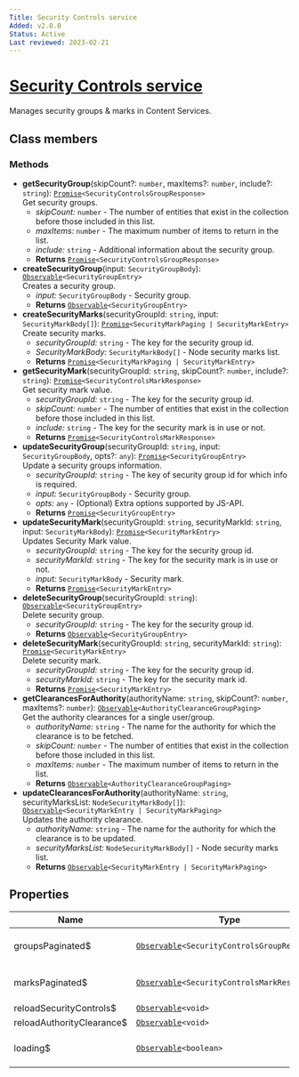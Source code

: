 ```yaml
---
Title: Security Controls service
Added: v2.0.0
Status: Active
Last reviewed: 2023-02-21
---
```


# [Security Controls service](../../../lib/content-services/src/lib/security/services/security-controls-groups-marks-security.service.ts "Defined in security-controls-groups-marks-security.service.ts")

Manages security groups & marks in Content Services.

## Class members

### Methods

-   **getSecurityGroup**(skipCount?: `number`, maxItems?: `number`, include?: `string`): [`Promise`](https://developer.mozilla.org/en-US/docs/Web/JavaScript/Guide/Using_promises)`<SecurityControlsGroupResponse>`<br/>
    Get security groups.
    -   _skipCount:_ `number`  - The number of entities that exist in the collection before those included in this list.
    -   _maxItems:_ `number`  - The maximum number of items to return in the list.
    -   _include:_ `string`  - Additional information about the security group.
    -   **Returns** [`Promise`](https://developer.mozilla.org/en-US/docs/Web/JavaScript/Guide/Using_promises)`<SecurityControlsGroupResponse>`
-   **createSecurityGroup**(input: `SecurityGroupBody`): [`Observable`](http://reactivex.io/documentation/observable.html)`<SecurityGroupEntry>`<br/>
    Creates a security group.
    -   _input:_ `SecurityGroupBody`  - Security group.
    -   **Returns** [`Observable`](http://reactivex.io/documentation/observable.html)`<SecurityGroupEntry>` 
-   **createSecurityMarks**(securityGroupId: `string`, input: `SecurityMarkBody[]`): [`Promise`](https://developer.mozilla.org/en-US/docs/Web/JavaScript/Guide/Using_promises)`<SecurityMarkPaging | SecurityMarkEntry>`<br/>
    Create security marks.
    -   _securityGroupId:_ `string`  - The key for the security group id.
    -   _SecurityMarkBody:_ `SecurityMarkBody[]` - Node security marks list.
    -   **Returns** [`Promise`](https://developer.mozilla.org/en-US/docs/Web/JavaScript/Guide/Using_promises)`<SecurityMarkPaging | SecurityMarkEntry>`
-   **getSecurityMark**(securityGroupId: `string`, skipCount?: `number`, include?: `string`): [`Promise`](https://developer.mozilla.org/en-US/docs/Web/JavaScript/Guide/Using_promises)`<SecurityControlsMarkResponse>`<br/>
    Get security mark value.
    -   _securityGroupId:_ `string`  - The key for the security group id.
    -   _skipCount:_ `number`  - The number of entities that exist in the collection before those included in this list.
    -   _include:_ `string`  - The key for the security mark is in use or not.
    -   **Returns** [`Promise`](https://developer.mozilla.org/en-US/docs/Web/JavaScript/Guide/Using_promises)`<SecurityControlsMarkResponse>` 
-   **updateSecurityGroup**(securityGroupId: `string`, input: `SecurityGroupBody`, opts?: `any`): [`Promise`](https://developer.mozilla.org/en-US/docs/Web/JavaScript/Guide/Using_promises)`<SecurityGroupEntry>`<br/>
    Update a security groups information.
    -   _securityGroupId:_ `string`  - The key of security group id for which info is required.
    -   _input:_ `SecurityGroupBody`  - Security group.
    -   _opts:_ `any`  - (Optional) Extra options supported by JS-API.
    -   **Returns** [`Promise`](https://developer.mozilla.org/en-US/docs/Web/JavaScript/Guide/Using_promises)`<SecurityGroupEntry>` 
-   **updateSecurityMark**(securityGroupId: `string`, securityMarkId: `string`, input: `SecurityMarkBody`): [`Promise`](https://developer.mozilla.org/en-US/docs/Web/JavaScript/Guide/Using_promises)`<SecurityMarkEntry>`<br/>
    Updates Security Mark value.
    -   _securityGroupId:_ `string`  - The key for the security group id.
    -   _securityMarkId:_ `string`  - The key for the security mark is in use or not.
    -   _input:_ `SecurityMarkBody`  - Security mark.
    -   **Returns** [`Promise`](https://developer.mozilla.org/en-US/docs/Web/JavaScript/Guide/Using_promises)`<SecurityMarkEntry>`
-   **deleteSecurityGroup**(securityGroupId: `string`): [`Observable`](http://reactivex.io/documentation/observable.html)`<SecurityGroupEntry>`<br/>
    Delete security group.
    -   _securityGroupId:_ `string`  - The key for the security group id.
    -   **Returns** [`Observable`](http://reactivex.io/documentation/observable.html)`<SecurityGroupEntry>` 
-   **deleteSecurityMark**(securityGroupId: `string`, securityMarkId: `string`): [`Promise`](https://developer.mozilla.org/en-US/docs/Web/JavaScript/Guide/Using_promises)`<SecurityMarkEntry>`<br/>
    Delete security mark.
    -   _securityGroupId:_ `string`  - The key for the security group id.
    -   _securityMarkId:_ `string`  - The key for the security mark id.
    -   **Returns** [`Promise`](https://developer.mozilla.org/en-US/docs/Web/JavaScript/Guide/Using_promises)`<SecurityMarkEntry>`
-   **getClearancesForAuthority**(authorityName: `string`, skipCount?: `number`, maxItems?: `number`): [`Observable`](http://reactivex.io/documentation/observable.html)`<AuthorityClearanceGroupPaging>`<br/>
    Get the authority clearances for a single user/group.
    -   _authorityName:_ `string`  - The name for the authority for which the clearance is to be fetched.
    -   _skipCount:_ `number`  - The number of entities that exist in the collection before those included in this list.
    -   _maxItems:_ `number`  - The maximum number of items to return in the list.
    -   **Returns** [`Observable`](http://reactivex.io/documentation/observable.html)`<AuthorityClearanceGroupPaging>` 
-   **updateClearancesForAuthority**(authorityName: `string`, securityMarksList: `NodeSecurityMarkBody[]`): [`Observable`](http://reactivex.io/documentation/observable.html)`<SecurityMarkEntry | SecurityMarkPaging>`<br/>
    Updates the authority clearance.
    -   _authorityName:_ `string`  - The name for the authority for which the clearance is to be updated.
    -   _securityMarksList:_ `NodeSecurityMarkBody[]` - Node security marks list.
    -   **Returns** [`Observable`](http://reactivex.io/documentation/observable.html)`<SecurityMarkEntry | SecurityMarkPaging>` 


## Properties

| Name | Type | Description              |
| ---- | ---- |--------------------------|
| groupsPaginated$ | [`Observable`](http://reactivex.io/documentation/observable.html)`<SecurityControlsGroupResponse>` | Current paginated groups. |
| marksPaginated$ | [`Observable`](http://reactivex.io/documentation/observable.html)`<SecurityControlsMarkResponse>` | Current paginated marks. |
| reloadSecurityControls$ | [`Observable`](http://reactivex.io/documentation/observable.html)`<void>` |         |
| reloadAuthorityClearance$ | [`Observable`](http://reactivex.io/documentation/observable.html)`<void>` |     |
| loading$ | [`Observable`](http://reactivex.io/documentation/observable.html)`<boolean>` | Current loading state.   |
